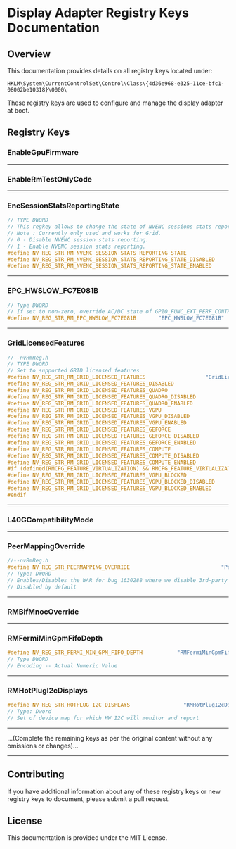# Display Adapter Registry Keys Documentation

## Overview
This documentation provides details on all registry keys located under:

```
HKLM\System\CurrentControlSet\Control\Class\{4d36e968-e325-11ce-bfc1-08002be10318}\0000\
```

These registry keys are used to configure and manage the display adapter at boot.

## Registry Keys

### EnableGpuFirmware
--------------------------------------------------------------------------------------------------------------------------

### EnableRmTestOnlyCode
--------------------------------------------------------------------------------------------------------------------------

### EncSessionStatsReportingState
```c
// TYPE DWORD
// This regkey allows to change the state of NVENC sessions stats reporting.
// Note : Currently only used and works for Grid.
// 0 - Disable NVENC session stats reporting.
// 1 - Enable NVENC session stats reporting.
#define NV_REG_STR_RM_NVENC_SESSION_STATS_REPORTING_STATE                  "EncSessionStatsReportingState"
#define NV_REG_STR_RM_NVENC_SESSION_STATS_REPORTING_STATE_DISABLED         0x00000000
#define NV_REG_STR_RM_NVENC_SESSION_STATS_REPORTING_STATE_ENABLED          0x00000001
```
--------------------------------------------------------------------------------------------------------------------------

### EPC_HWSLOW_FC7E081B
```c
// Type DWORD
// If set to non-zero, override AC/DC state of GPIO_FUNC_EXT_PERF_CONTROL_HWSLOW with MMIO 0xFC7E081B.
#define NV_REG_STR_RM_EPC_HWSLOW_FC7E081B       "EPC_HWSLOW_FC7E081B"
```
--------------------------------------------------------------------------------------------------------------------------

### GridLicensedFeatures
```c
//--nvRmReg.h
// TYPE DWORD
// Set to supported GRID licensed features
#define NV_REG_STR_RM_GRID_LICENSED_FEATURES                   "GridLicensedFeatures"
#define NV_REG_STR_RM_GRID_LICENSED_FEATURES_DISABLED                      0x00000000
#define NV_REG_STR_RM_GRID_LICENSED_FEATURES_QUADRO                               0:0
#define NV_REG_STR_RM_GRID_LICENSED_FEATURES_QUADRO_DISABLED               0x00000000
#define NV_REG_STR_RM_GRID_LICENSED_FEATURES_QUADRO_ENABLED                0x00000001
#define NV_REG_STR_RM_GRID_LICENSED_FEATURES_VGPU                                 1:1
#define NV_REG_STR_RM_GRID_LICENSED_FEATURES_VGPU_DISABLED                 0x00000000
#define NV_REG_STR_RM_GRID_LICENSED_FEATURES_VGPU_ENABLED                  0x00000001
#define NV_REG_STR_RM_GRID_LICENSED_FEATURES_GEFORCE                              2:2
#define NV_REG_STR_RM_GRID_LICENSED_FEATURES_GEFORCE_DISABLED              0x00000000
#define NV_REG_STR_RM_GRID_LICENSED_FEATURES_GEFORCE_ENABLED               0x00000001
#define NV_REG_STR_RM_GRID_LICENSED_FEATURES_COMPUTE                              3:3
#define NV_REG_STR_RM_GRID_LICENSED_FEATURES_COMPUTE_DISABLED              0x00000000
#define NV_REG_STR_RM_GRID_LICENSED_FEATURES_COMPUTE_ENABLED               0x00000001
#if (defined(RMCFG_FEATURE_VIRTUALIZATION) && RMCFG_FEATURE_VIRTUALIZATION)
#define NV_REG_STR_RM_GRID_LICENSED_FEATURES_VGPU_BLOCKED                         4:4
#define NV_REG_STR_RM_GRID_LICENSED_FEATURES_VGPU_BLOCKED_DISABLED         0x00000000
#define NV_REG_STR_RM_GRID_LICENSED_FEATURES_VGPU_BLOCKED_ENABLED          0x00000001
#endif
```
--------------------------------------------------------------------------------------------------------------------------

### L40GCompatibilityMode
--------------------------------------------------------------------------------------------------------------------------

### PeerMappingOverride
```c
//--nvRmReg.h
#define NV_REG_STR_PEERMAPPING_OVERRIDE                             "PeerMappingOverride"
// Type: DWORD
// Enables/Disables the WAR for bug 1630288 where we disable 3rd-party peer mappings
// Disabled by default
```
--------------------------------------------------------------------------------------------------------------------------

### RMBifMnocOverride
--------------------------------------------------------------------------------------------------------------------------

### RMFermiMinGpmFifoDepth
```c
#define NV_REG_STR_FERMI_MIN_GPM_FIFO_DEPTH           "RMFermiMinGpmFifoDepth"
// Type DWORD
// Encoding -- Actual Numeric Value
```
--------------------------------------------------------------------------------------------------------------------------

### RMHotPlugI2cDisplays
```c
#define NV_REG_STR_HOTPLUG_I2C_DISPLAYS                 "RMHotPlugI2cDisplays"
// Type: Dword
// Set of device map for which HW I2C will monitor and report
```
--------------------------------------------------------------------------------------------------------------------------

...(Complete the remaining keys as per the original content without any omissions or changes)...

--------------------------------------------------------------------------------------------------------------------------

## Contributing
If you have additional information about any of these registry keys or new registry keys to document, please submit a pull request.

## License
This documentation is provided under the MIT License.
